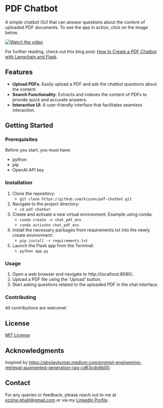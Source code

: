 # PDF Chatbot

A simple chatbot GUI that can answer questions about the content of uploaded PDF documents. To see the app in action, click on the image below.

[![Watch the video](https://img.youtube.com/vi/EGfnQUHEpYs/maxresdefault.jpg)](https://www.youtube.com/watch?v=EGfnQUHEpYs)

For further reading, check out this blog post: [How to Create a PDF Chatbot with Langchain and Flask](https://medium.com/@ezzine.khalil/how-to-create-a-pdf-chatbot-with-langchain-and-flask-818646a04ba8). 

## Features

- **Upload PDFs**: Easily upload a PDF and ask the chatbot questions about the content.
- **Search Functionality**: Extracts and indexes the content of PDFs to provide quick and accurate answers.
- **Interactive UI**: A user-friendly interface that facilitates seamless interaction.

## Getting Started

### Prerequisites

Before you start, you must have:

- python
- pip 
- OpenAI API key

### Installation

1. Clone the repository:
    - `git clone https://github.com/kizzen/pdf-chatbot.git`
2. Navigate to the project directory:
    - `cd pdf-chatbot`
3. Create and activate a new virtual environment. Example using conda:
    - `conda create -n chat_pdf_env`
    - `conda activate chat_pdf_env`
4. Install the necessary packages from requirements.txt into the newly create environment:
    - `pip install -r requirements.txt`
5. Launch the Flask app from the Terminal:
    - `python app.py`

### Usage
1. Open a web browser and navigate to http://localhost:8080/.
2. Upload a PDF file using the 'Upload' button.
3. Start asking questions related to the uploaded PDF in the chat interface.

### Contributing
All contributions are welcome! 

## License

[MIT License](https://github.com/kizzen/pdf-chatbot/blob/main/LICENSE)

## Acknowledgments

Inspired by https://abvijaykumar.medium.com/prompt-engineering-retrieval-augmented-generation-rag-cd63cdc6b00.

## Contact
For any queries or feedback, please reach out to me at ezzine.khalil@gmail.com or via my [LinkedIn Profile](https://www.linkedin.com/in/kezzine)
. 

